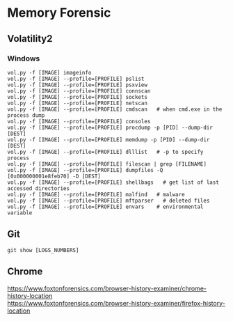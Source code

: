 # Memory Forensic

## Volatility2
### Windows
```
vol.py -f [IMAGE] imageinfo
vol.py -f [IMAGE] --profile=[PROFILE] pslist
vol.py -f [IMAGE] --profile=[PROFILE] psxview
vol.py -f [IMAGE] --profile=[PROFILE] connscan
vol.py -f [IMAGE] --profile=[PROFILE] sockets
vol.py -f [IMAGE] --profile=[PROFILE] netscan
vol.py -f [IMAGE] --profile=[PROFILE] cmdscan   # when cmd.exe in the process dump
vol.py -f [IMAGE] --profile=[PROFILE] consoles
vol.py -f [IMAGE] --profile=[PROFILE] procdump -p [PID] --dump-dir [DEST]
vol.py -f [IMAGE] --profile=[PROFILE] memdump -p [PID] --dump-dir [DEST]
vol.py -f [IMAGE] --profile=[PROFILE] dlllist   # -p to specify process
vol.py -f [IMAGE] --profile=[PROFILE] filescan | grep [FILENAME]
vol.py -f [IMAGE] --profile=[PROFILE] dumpfiles -Q [0x000000001e8feb70] -D [DEST]
vol.py -f [IMAGE] --profile=[PROFILE] shellbags   # get list of last accessed directories
vol.py -f [IMAGE] --profile=[PROFILE] malfind   # malware
vol.py -f [IMAGE] --profile=[PROFILE] mftparser   # deleted files
vol.py -f [IMAGE] --profile=[PROFILE] envars    # environmental variable
```

## Git
```
git show [LOGS_NUMBERS]
```

## Chrome
https://www.foxtonforensics.com/browser-history-examiner/chrome-history-location <br>
https://www.foxtonforensics.com/browser-history-examiner/firefox-history-location
